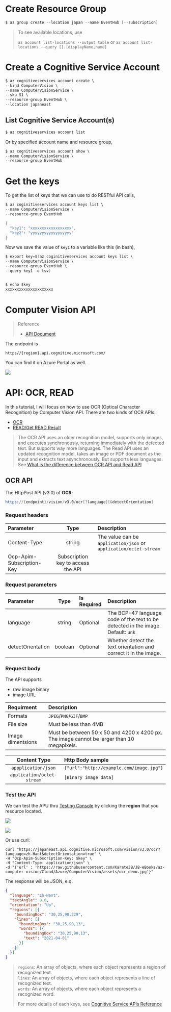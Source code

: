 
# Create Resource Group

```s
$ az group create --location japan --name EventHub [--subscription]
```

> To see available locations, use 
> 
> `az account list-locations --output table`
> or 
> `az account list-locations --query [].[displayName,name]`

# Create a Cognitive Service Account

```s
$ az cognitiveservices account create \
--kind ComputerVision \
--name ComputerVisionService \
--sku S1 \
--resource-group EventHub \
--location japaneast
```

## List Cognitive Service Account(s)

```s
$ az cognitiveservices account list
```

Or by specified account name and resource group,

```s
$ az cognitiveservices account show \
--name ComputerVisionService \
--resource-group EventHub
```


# Get the keys

To get the list of keys that we can use to do RESTful API calls,

```s
$ az coginitiveservices account keys list \
--name ComputerVisionService \
--resource-group EventHub

{                                            
  "key1": "xxxxxxxxxxxxxxxxxx",
  "key2": "yyyyyyyyyyyyyyyyyy" 
}                                            
```


Now we save the value of `key1` to a variable like this (in bash),

```s
$ export key=$(az coginitiveservices account keys list \
--name ComputerVisionService \
--resource-group EventHub \
--query key1 -o tsv)


$ echo $key
xxxxxxxxxxxxxxxxxxxxx
```


# Computer Vision API

> Reference
>
> - [API Document](https://westcentralus.dev.cognitive.microsoft.com/docs/services/computer-vision-v3-1-ga)


The endpoint is 
```
https//{region}.api.cognitive.microsoft.com/
```

You can find it on Azure Portal as well.

![](assets/keys_n_endpoint.jpg)





# API: OCR, READ

In this tutorial, I will focus on how to use OCR (Optical Character Recognition) by Computer Vision API.
There are two kinds of OCR APIs:

- [OCR](https://japaneast.dev.cognitive.microsoft.com/docs/services/computer-vision-v3-ga/operations/56f91f2e778daf14a499f20d)
- [READ/Get READ Result](https://westcentralus.dev.cognitive.microsoft.com/docs/services/5d98695995feb7853f67d6a6/operations/5d986960601faab4bf452005)

> The OCR API uses an older recognition model, supports only images, and executes synchronously, returning immediately with the detected text. But supports way more languages.
> The Read API uses an updated recognition model, takes an image or PDF document as the input and extracts text asynchronously. But supports less languages.
> See [What is the difference between OCR API and Read API](https://docs.microsoft.com/en-us/answers/questions/128958/what-is-the-difference-between-ocr-api-and-read-ap.html)



## OCR API

The HttpPost API (v3.0) of **OCR**:

```s
https://{endpoint}/vision/v3.0/ocr[?language][&detectOrientation]
```


### Request headers

| Parameter | Type | Description |
|:----------|:----:|:------------|
| Content-Type | string | The value can be `application/json` or `application/octet-stream` |
| Ocp-Apim-Subscription-Key | Subscription key to access the API |

### Request parameters

| Parameter | Type | Is Required | Description |
|:----------|:----:|:------------|:------------|
| language | string | Optional | The BCP-47 language code of the text to be detected in the image. Default: `unk` |
| detectOrientation | boolean | Optional | Whether detect the text orientation and correct it in the image.  |


### Request body

The API supports
- raw image binary
- image URL


| Requirment | Description |
|:-----------|:------------|
| Formats | `JPEG`/`PNG`/`GIF`/`BMP` |
| File size | Must be less than 4MB |
| Image dimentsions | Must be between 50 x 50 and 4200 x 4200 px. The image cannot be larger than 10 megapixels. |



| Content Type | Http Body sample |
|:------------:|:-----------------|
| `appplication/json` | `{"url":"http://example.com/image.jpg"}` |
| `application/octet-stream` | `[Binary image data]` |


### Test the API

We can test the APU thru [Testing Console](https://westcentralus.dev.cognitive.microsoft.com/docs/services/computer-vision-v3-ga/operations/56f91f2e778daf14a499f20d) by clicking the **region** that you resource located. 

![](assets/ocr_region_on_doc.jpg)

![](assets/ocr_test_on_doc.jpg)


Or use curl:

```
curl "https://japaneast.api.cognitive.microsoft.com/vision/v3.0/ocr?language=zh-Hant&detectOrientation=true" \
-H "Ocp-Apim-Subscription-Key: $key" \
-H "Content-Type: application/json" \
-d "{'url' : 'https://raw.githubusercontent.com/KarateJB/JB-eBooks/az-computer-vision/Cloud/Azure/ComputerVision/assets/ocr_demo.jpg'}" 
```


The response will be JSON, e.q.


```json
{
  "language": "zh-Hant",
  "textAngle": 0.0,
  "orientation": "Up",
  "regions": [{
    "boundingBox": "30,25,90,229",
    "lines": [{
      "boundingBox": "30,25,90,13",
      "words": [{
        "boundingBox": "30,25,90,13",
        "text": "2021-04-01"
      }]
    }]
  }]
}
```

> `regions`: An array of objects, where each object represents a region of recognized text.<br />
> `lines`: An array of objects, where each object represents a line of recognized text.<br />
> `words`: An array of objects, where each object represents a recognized word.<br />
> 
> For more details of each keys, see [Cognitive Service APIs Reference](https://westcentralus.dev.cognitive.microsoft.com/docs/services/computer-vision-v3-ga/operations/56f91f2e778daf14a499f20d)